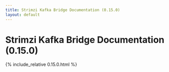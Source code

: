 ```yaml
---
title: Strimzi Kafka Bridge Documentation (0.15.0)
layout: default
---
```


<h1>Strimzi Kafka Bridge Documentation (0.15.0)</h1>

{% include_relative 0.15.0.html %}
